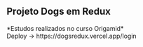 <h2>Projeto Dogs em Redux</h2>
*Estudos realizados no curso Origamid* </br>
Deploy -> https://dogsredux.vercel.app/login
